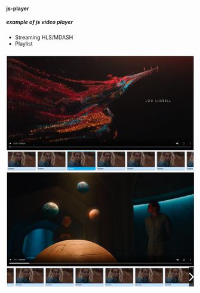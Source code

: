 #### js-player
##### example of js video player
 - Streaming HLS/MDASH
 - Playlist

##### 
<div align="center" width="90%">
  <img src="./img/example.png?raw=true" alt="js-player">
  <img src="./img/example2.png?raw=true" alt="js-player">
</div>
